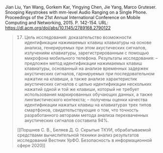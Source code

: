 Jian Liu, Yan Wang, Gorkem Kar, Yingying Chen, Jie Yang, Marco Gruteser. Snooping Keystrokes with mm-level Audio Ranging on a Single Phone. Proceedings of the 21st Annual International Conference on Mobile Computing and Networking, 2015. Р. 142-154.
URL: https://dl.acm.org/doi/abs/10.1145/2789168.2790122

>17. Цель исследования: 
>доказательство возможности идентификации нажимаемых клавиш клавиатуры на основе анализа, генерируемых при этом акустических сигналов, излучениям клавиатуры, зарегистрированным с помощью микрофона мобильного телефона. 
>Результаты исследования: 
>– предложен метод идентификации нажимаемых клавиш клавиатуры, основанный на анализе временных задержек акустических сигналов, гарнируемых при последовательном нажатии на клавиши, а также анализе характеристик акустических сигналов с целью идентификации нескольких нажатий одной и той же клавиши, который не требует использования маркированных обучающих данных, а также лингвистического контекста; 
>– получены оценки качества идентификации нажатых клавиш на клавиатурах трех типов смартфонов, свидетельствующие о том, что точность разработанного авторами метода анализа перехваченных акустических сигналов составила 94%.
>
>[[Поршнев С. В., Беляев Д. О. Скрытые ТКУИ, обрабатываемой средствами вычислительной техники анализ результатов исследований Вестник УрФО. Безопасность в информационной сфере 2020]]